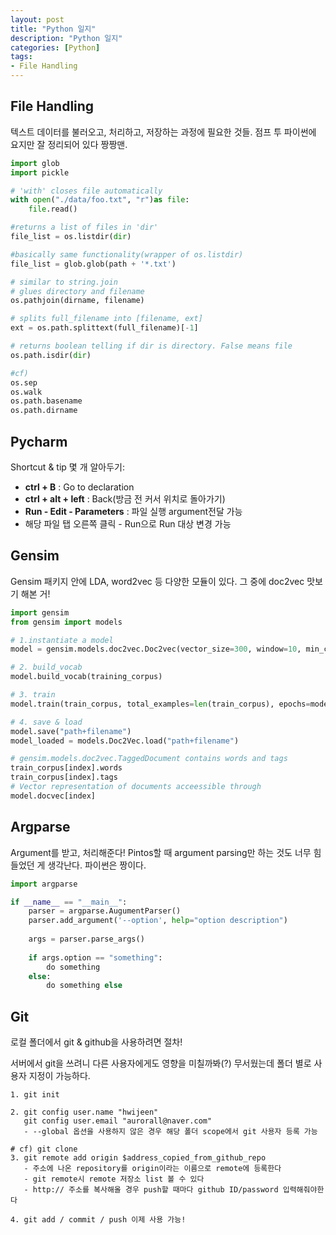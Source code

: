 ```yaml
---
layout: post
title: "Python 일지"
description: "Python 일지"
categories: [Python]
tags:
- File Handling
---
```




## File Handling

텍스트 데이터를 불러오고, 처리하고, 저장하는 과정에 필요한 것들. 점프 투 파이썬에 요지만 잘 정리되어 있다 짱짱맨.

```python
import glob
import pickle

# 'with' closes file automatically
with open("./data/foo.txt", "r")as file:
    file.read()

#returns a list of files in 'dir'
file_list = os.listdir(dir)

#basically same functionality(wrapper of os.listdir)
file_list = glob.glob(path + '*.txt')

# similar to string.join
# glues directory and filename
os.pathjoin(dirname, filename)

# splits full_filename into [filename, ext]
ext = os.path.splittext(full_filename)[-1]

# returns boolean telling if dir is directory. False means file
os.path.isdir(dir)

#cf)
os.sep
os.walk
os.path.basename
os.path.dirname
```



## Pycharm

Shortcut & tip 몇 개 알아두기: 

- **ctrl + B** : Go to declaration
- **ctrl + alt + left** : Back(방금 전 커서 위치로 돌아가기)
- **Run - Edit - Parameters** : 파일 실행 argument전달 가능
- 해당 파일 탭 오른쪽 클릭 - Run으로 Run 대상 변경 가능



## Gensim 

Gensim 패키지 안에 LDA, word2vec 등 다양한 모듈이 있다. 그 중에 doc2vec 맛보기 해본 거!

```python
import gensim
from gensim import models

# 1.instantiate a model
model = gensim.models.doc2vec.Doc2vec(vector_size=300, window=10, min_count=2, epoch=100)

# 2. build_vocab
model.build_vocab(training_corpus)

# 3. train
model.train(train_corpus, total_examples=len(train_corpus), epochs=model.epochs)

# 4. save & load
model.save("path+filename")
model_loaded = models.Doc2Vec.load("path+filename")

# gensim.models.doc2vec.TaggedDocument contains words and tags
train_corpus[index].words
train_corpus[index].tags
# Vector representation of documents acceessible through 
model.docvec[index]

```



## Argparse

Argument를 받고, 처리해준다! Pintos할 때 argument parsing만 하는 것도 너무 힘들었던 게 생각난다. 파이썬은 짱이다.

```python
import argparse 

if __name__ == "__main__":
    parser = argparse.AugumentParser()
    parser.add_argument('--option', help="option description")
    
    args = parser.parse_args()
    
    if args.option == "something":
        do something
    else:
        do something else
```





## Git

로컬 폴더에서 git & github을 사용하려면 절차!

서버에서 git을 쓰려니 다른 사용자에게도 영향을 미칠까봐(?) 무서웠는데 폴더 별로 사용자 지정이 가능하다.

```
1. git init

2. git config user.name "hwijeen"
   git config user.email "aurorall@naver.com"
   - --global 옵션을 사용하지 않은 경우 해당 폴더 scope에서 git 사용자 등록 가능
 
# cf) git clone
3. git remote add origin $address_copied_from_github_repo
   - 주소에 나온 repository를 origin이라는 이름으로 remote에 등록한다
   - git remote시 remote 저장소 list 볼 수 있다
   - http:// 주소를 복사해올 경우 push할 때마다 github ID/password 입력해줘야한다
   
4. git add / commit / push 이제 사용 가능!
```



